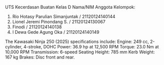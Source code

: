UTS Kecerdasan Buatan Kelas D
Nama/NIM Anggota Kelompok:
1. Rio Hotasy Parulian Simanjuntak / 21120124140144
2. Lionel Jeremi Pinondang S. / 21120124130067
3. Finodi / 21120124140138
4. I Dewa Gede Agung Oka / 21120124140149
















The Kawasaki Ninja 250 (2025) specifications include:
Engine: 249 cc, 2-cylinder, 4-stroke, DOHC
Power: 36.9 hp at 12,500 RPM
Torque: 23.0 Nm at 10,000 RPM
Transmission: 6-speed
Seating Height: 785 mm
Kerb Weight: 167 kg
Brakes: Disc front and rear.
